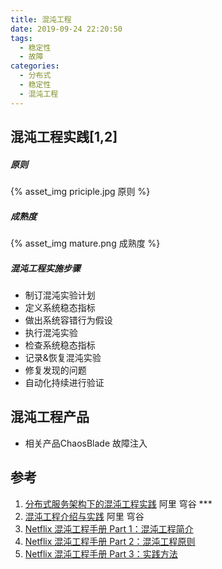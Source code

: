 ```yaml
---
title: 混沌工程
date: 2019-09-24 22:20:50
tags: 
  - 稳定性
  - 故障
categories:
  - 分布式
  - 稳定性
  - 混沌工程
---
```


<p></p>
<!-- more -->

## 混沌工程实践[1,2]
##### 原则
{% asset_img priciple.jpg 原则 %}

##### 成熟度
{% asset_img mature.png 成熟度 %} 

#####  混沌工程实施步骤
+ 制订混沌实验计划
+ 定义系统稳态指标
+ 做出系统容错行为假设
+ 执行混沌实验
+ 检查系统稳态指标
+ 记录&恢复混沌实验
+ 修复发现的问题
+ 自动化持续进行验证

## 混沌工程产品
+ 相关产品ChaosBlade
  故障注入

## 参考
1. [分布式服务架构下的混沌工程实践](https://blog.csdn.net/xxscj/article/details/96840307) 阿里 穹谷 ***
2. [混沌工程介绍与实践](https://github.com/StabilityMan/StabilityGuide/blob/master/docs/prevention/resilience/%E6%B7%B7%E6%B2%8C%E5%B7%A5%E7%A8%8B%E4%BB%8B%E7%BB%8D%E4%B8%8E%E5%AE%9E%E8%B7%B5.md)  阿里 穹谷
3. [Netflix 混沌工程手册 Part 1：混沌工程简介](https://www.infoq.cn/article/jjp0c2bR4*Ulld0wb88r)
4. [Netflix 混沌工程手册 Part 2：混沌工程原则](https://www.infoq.cn/article/AsN34J2T9QDXB0s-t9JN)
5. [Netflix 混沌工程手册 Part 3：实践方法](https://www.infoq.cn/article/M3EktXxYGRYYm*t5vKga)

   